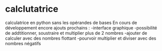 # calclutatrice
calculatrice en python sans les opérandes de bases
En cours de développement encore 
 ajouts prochains :
  -interface graphique
  -possibilité de addtitionner, soustraire et multiplier plus de 2 nombres
  -ajouter de calculer avec des nombres flottant
  -pourvoir multiplier et diviser avec des nombres négatifs
